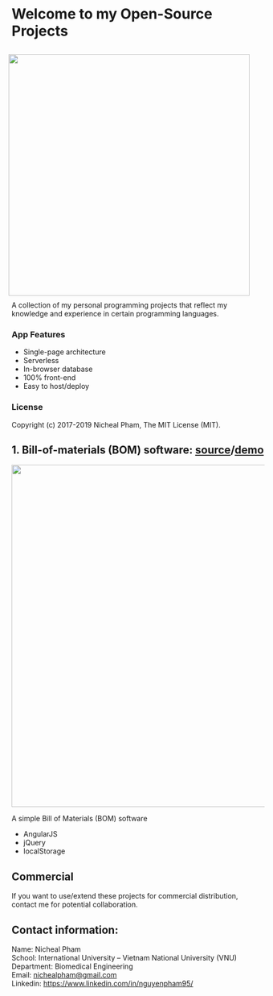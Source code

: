 # Welcome to my Open-Source Projects

<img align="right" src="https://bigcoinvietnam.com/uploads/thiendz/opensource/open-source-word-cloud.jpg" hspace="30" vspace="10" width="480">

<p> A collection of my personal programming projects that reflect my knowledge and experience in certain programming languages.</p>

### App Features
* Single-page architecture
* Serverless
* In-browser database
* 100% front-end
* Easy to host/deploy

### License
Copyright (c) 2017-2019 Nicheal Pham, The MIT License (MIT).

## 1. Bill-of-materials (BOM) software: [source](https://github.com/nichealpham/Open-Source-Projects/blob/master/Bill-of-materials)/[demo](https://nichealpham.github.io/Open-Source-Projects/Bill-of-materials)

<img src="https://github.com/nichealpham/Open-Source-Projects/blob/master/Bill-of-materials/captures/1.png" vspace="0" width="680">

<p>A simple Bill of Materials (BOM) software</p>

* AngularJS
* jQuery
* localStorage


## Commercial
If you want to use/extend these projects for commercial distribution, contact me for potential collaboration.

## Contact information:
Name:  Nicheal Pham<br/>
School:  International University – Vietnam National University (VNU)<br/>
Department:  Biomedical Engineering<br/>
Email: nichealpham@gmail.com<br/>
Linkedin: https://www.linkedin.com/in/nguyenpham95/<br/>
